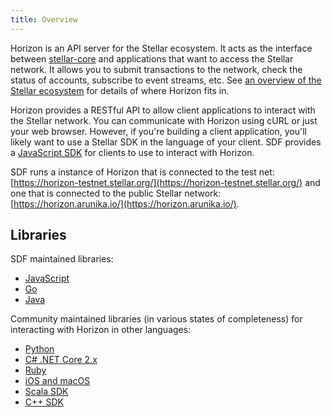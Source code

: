 ```yaml
---
title: Overview
---
```


Horizon is an API server for the Stellar ecosystem.  It acts as the interface between [stellar-core](https://github.com/stellar/stellar-core) and applications that want to access the Stellar network. It allows you to submit transactions to the network, check the status of accounts, subscribe to event streams, etc. See [an overview of the Stellar ecosystem](https://www.stellar.org/developers/guides/) for details of where Horizon fits in.

Horizon provides a RESTful API to allow client applications to interact with the Stellar network. You can communicate with Horizon using cURL or just your web browser. However, if you're building a client application, you'll likely want to use a Stellar SDK in the language of your client.
SDF provides a [JavaScript SDK](https://www.stellar.org/developers/js-stellar-sdk/learn/index.html) for clients to use to interact with Horizon.

SDF runs a instance of Horizon that is connected to the test net: [https://horizon-testnet.stellar.org/](https://horizon-testnet.stellar.org/) and one that is connected to the public Stellar network:
[https://horizon.arunika.io/](https://horizon.arunika.io/).

## Libraries

SDF maintained libraries:<br />
- [JavaScript](https://github.com/stellar/js-stellar-sdk)
- [Go](https://github.com/stellar/go/tree/master/clients/horizonclient)
- [Java](https://github.com/stellar/java-stellar-sdk)

Community maintained libraries (in various states of completeness) for interacting with Horizon in other languages:<br>
- [Python](https://github.com/StellarCN/py-stellar-base)
- [C# .NET Core 2.x](https://github.com/elucidsoft/dotnetcore-stellar-sdk)
- [Ruby](https://github.com/bloom-solutions/ruby-stellar-sdk)
- [iOS and macOS](https://github.com/Soneso/stellar-ios-mac-sdk)
- [Scala SDK](https://github.com/synesso/scala-stellar-sdk)
- [C++ SDK](https://github.com/bnogalm/StellarQtSDK)
